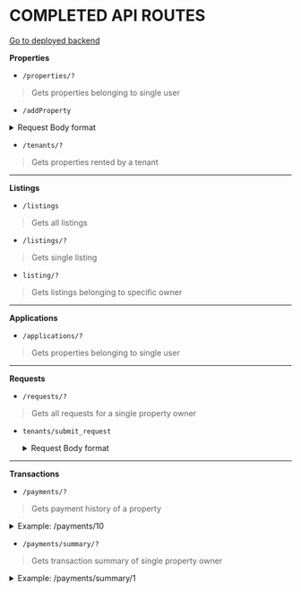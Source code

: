 
# COMPLETED API ROUTES

[Go to deployed backend](https://nyumbanibackend.herokuapp.com/)

**Properties**

 - `/properties/?`
 >Gets properties belonging to single user
- `/addProperty`
<details>
 <summary>Request Body format</summary>
 
```json
{
        "ownerID": "2",
        "thumbnailPhoto": "test: path",
        "propertyType": "Villa",
        "propertyCounty": "Mombasa",
        "propertyPhysicalAddress": "Tempore maxime dolo",
        "propertyDescription": "Molestias culpa dolo",
        "propertyRent": "Est incidunt doloru",
        "otherImages": {
          "1": "pic1.jpg",
          "2": "pic2.jpg"
        },
        "dateBuilt": "24-12-2020",
        "videoLink": "https://youtu.be/dQw4w9WgXcQ",
        "propertySize": "15",
        "landSize": "22",
        "bedrooms": "5",
        "bathrooms": "2",
        "propertyFeatures": {
          
            "balcony":"1",
            "security":"0",
            "laundry":"0",
            "elevator":"0",
            "parking":"1"
         
        }
      }
```
  </details>
  
  - `/tenants/?`
 >Gets properties rented by a tenant

----
**Listings**

 - `/listings`
> Gets all listings
- `/listings/?`
>Gets single listing
- `listing/?`
>Gets listings belonging to specific owner

---
**Applications**

- `/applications/?`
>Gets properties belonging to single user

---
**Requests**

- `/requests/?`
>Gets all requests for a single property owner

- `tenants/submit_request`
  <details>
   <summary>Request Body format</summary>

  ```json
  {
    "propertyID" : 11,
    "requestMessage" : "Door handle is broken and needs repair"
  }
  ```
  </details>
---
**Transactions**

- `/payments/?`
>Gets payment history of a property
<details>
 <summary>Example:  /payments/10</summary>

  ```json
  {
    "propertyID": "10",
    "ownerID": "1",
    "tenantID": "6",
    "propertyDescription": "3 Bedroom Apartment in Nairobi",
    "propertyCounty": "Nairobi",
    "propertyPhysicalAddress": "Mzima Springs, Lavington",
    "propertyType": "Apartment",
    "thumbnailPhoto": "thumbnail1.jfif",
    "rentDueDate": "1",
    "dateRented": "2019-09-12",
    "tenantFirstName": "Steve",
    "tenantLastName": "Miller",
    "tenantEmail": "smiller@gmail.com",
    "payments": [
        {
            "paymentID": "1",
            "propertyID": "10",
            "senderID": "6",
            "recipientID": "1",
            "paymentMethod": "Rent",
            "paymentDate": "2021-11-01",
            "paymentAmount": "70000",
            "status": "Paid"
        },
        {
            "paymentID": "2",
            "propertyID": "10",
            "senderID": "6",
            "recipientID": "1",
            "paymentMethod": "Rent",
            "paymentDate": "2021-10-01",
            "paymentAmount": "70000",
            "status": "Paid"
        },
        {
            "paymentID": "3",
            "propertyID": "10",
            "senderID": "6",
            "recipientID": "2",
            "paymentMethod": "Rent",
            "paymentDate": "2021-09-01",
            "paymentAmount": "70000",
            "status": "Pending"
        }
    ],
    "rentStatus": "Overdue",
    "rentArrears": -1610000
}
  ```
  </details>
  
- `/payments/summary/?`
>Gets transaction summary of single property owner

<details>
  <summary>Example: /payments/summary/1</summary>

  ```json
  {
    "totalRentPaid-AllTime": 210000,
    "totalExpectedRent": 5088000,
    "monthlyExpectedRent": 284000,
    "monthRentReturn": 70000,
    "fromDate": "2019-09-12"
}
  ```
  </details>

